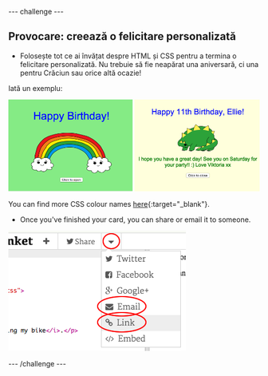 \--- challenge \---

## Provocare: creează o felicitare personalizată

+ Folosește tot ce ai învățat despre HTML și CSS pentru a termina o felicitare personalizată. Nu trebuie să fie neapărat una aniversară, ci una pentru Crăciun sau orice altă ocazie!

Iată un exemplu:

![screenshot](images/birthday-final.png)

You can find more CSS colour names [here](http://jumpto.cc/colours){:target="_blank"}.

+ Once you've finished your card, you can share or email it to someone.

![screenshot](images/birthday-share.png)

\--- /challenge \---